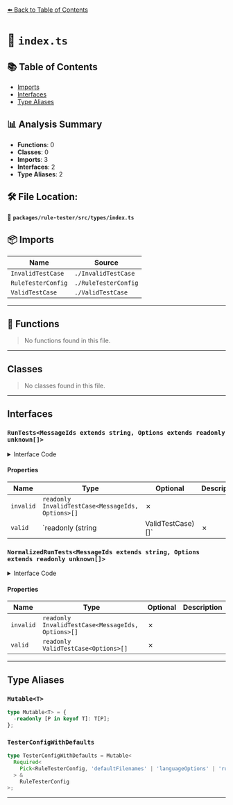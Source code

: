 [⬅️ Back to Table of Contents](../../../../index.md)

# 📄 `index.ts`

## 📚 Table of Contents

- [Imports](#imports)
- [Interfaces](#interfaces)
- [Type Aliases](#type-aliases)

## 📊 Analysis Summary

- **Functions**: 0
- **Classes**: 0
- **Imports**: 3
- **Interfaces**: 2
- **Type Aliases**: 2

## 🛠️ File Location:
📂 **`packages/rule-tester/src/types/index.ts`**

## 📦 Imports

| Name | Source |
|------|--------|
| `InvalidTestCase` | `./InvalidTestCase` |
| `RuleTesterConfig` | `./RuleTesterConfig` |
| `ValidTestCase` | `./ValidTestCase` |


---

## 🔧 Functions

> No functions found in this file.


---

## Classes

> No classes found in this file.


---

## Interfaces

### `RunTests<MessageIds extends string, Options extends readonly unknown[]>`

<details><summary>Interface Code</summary>

```ts
export interface RunTests<
  MessageIds extends string,
  Options extends readonly unknown[],
> {
  readonly invalid: readonly InvalidTestCase<MessageIds, Options>[];
  // RuleTester.run also accepts strings for valid cases
  readonly valid: readonly (string | ValidTestCase<Options>)[];
}
```
</details>

#### Properties

| Name | Type | Optional | Description |
|------|------|----------|-------------|
| `invalid` | `readonly InvalidTestCase<MessageIds, Options>[]` | ✗ |  |
| `valid` | `readonly (string | ValidTestCase<Options>)[]` | ✗ |  |

### `NormalizedRunTests<MessageIds extends string, Options extends readonly unknown[]>`

<details><summary>Interface Code</summary>

```ts
export interface NormalizedRunTests<
  MessageIds extends string,
  Options extends readonly unknown[],
> {
  readonly invalid: readonly InvalidTestCase<MessageIds, Options>[];
  readonly valid: readonly ValidTestCase<Options>[];
}
```
</details>

#### Properties

| Name | Type | Optional | Description |
|------|------|----------|-------------|
| `invalid` | `readonly InvalidTestCase<MessageIds, Options>[]` | ✗ |  |
| `valid` | `readonly ValidTestCase<Options>[]` | ✗ |  |


---

## Type Aliases

### `Mutable<T>`

```ts
type Mutable<T> = {
  -readonly [P in keyof T]: T[P];
};
```

### `TesterConfigWithDefaults`

```ts
type TesterConfigWithDefaults = Mutable<
  Required<
    Pick<RuleTesterConfig, 'defaultFilenames' | 'languageOptions' | 'rules'>
  > &
    RuleTesterConfig
>;
```


---